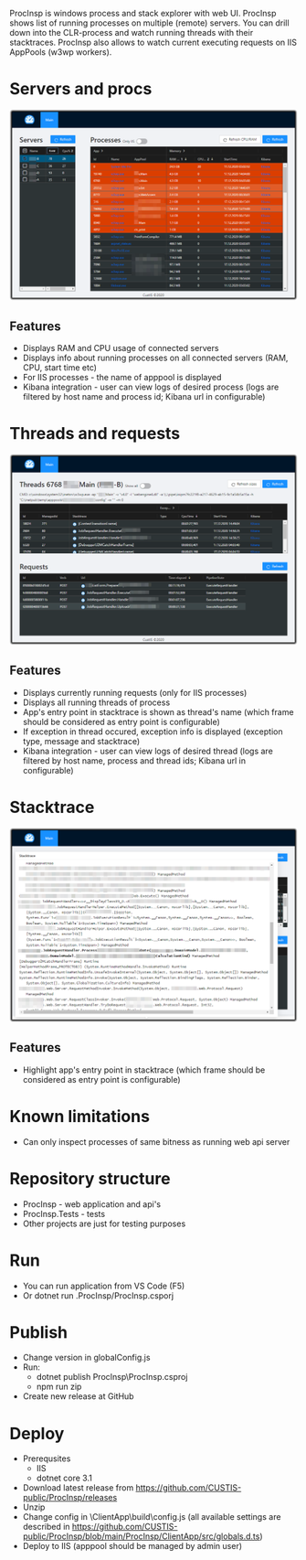 ProcInsp is windows process and stack explorer with web UI. ProcInsp shows list of running processes on multiple (remote) servers. You can drill down into the CLR-process and watch running threads with their stacktraces. ProcInsp also allows to watch current executing requests on IIS AppPools (w3wp workers).

# Servers and procs #

![Servers and processes info](./img/Procs.png)

## Features ##

* Displays RAM and CPU usage of connected servers
* Displays info about running processes on all connected servers (RAM, CPU, start time etc)
* For IIS processes - the name of apppool is displayed
* Kibana integration - user can view logs of desired process (logs are filtered by host name and process id; Kibana url in configurable)

# Threads and requests #

![Threads and requests info](./img/Threads.png)

## Features ##

* Displays currently running requests (only for IIS processes)
* Displays all running threads of process
* App's entry point in stacktrace is shown as thread's name (which frame should be considered as entry point is configurable)
* If exception in thread occured, exception info is displayed (exception type, message and stacktrace)
* Kibana integration - user can view logs of desired thread (logs are filtered by host name, process and thread ids; Kibana url in configurable)

# Stacktrace #

![Stacktrace info](./img/Stacktrace.png)

## Features ##

* Highlight app's entry point in stacktrace (which frame should be considered as entry point is configurable)

# Known limitations #
* Can only inspect processes of same bitness as running web api server

# Repository structure #
* ProcInsp - web application and api's
* ProcInsp.Tests - tests
* Other projects are just for testing purposes

# Run #
* You can run application from VS Code (F5)
* Or dotnet run .ProcInsp/ProcInsp.csporj

# Publish #
* Change version in globalConfig.js
* Run:
  * dotnet publish ProcInsp\ProcInsp.csproj
  * npm run zip
* Create new release at GitHub

# Deploy #
* Prerequsites
  * IIS 
  * dotnet core 3.1
* Download latest release from https://github.com/CUSTIS-public/ProcInsp/releases
* Unzip
* Change config in \ClientApp\build\config.js (all available settings are described in https://github.com/CUSTIS-public/ProcInsp/blob/main/ProcInsp/ClientApp/src/globals.d.ts)
* Deploy to IIS (apppool should be managed by admin user)
